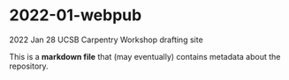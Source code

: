 # 2022-01-webpub
2022 Jan 28 UCSB Carpentry Workshop drafting site

This is a **markdown file** that (may eventually) contains metadata about the repository.
